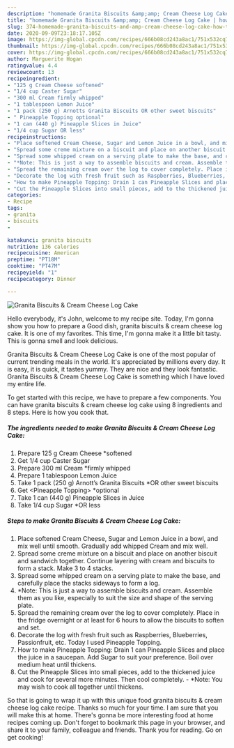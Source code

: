 ```yaml
---
description: "homemade Granita Biscuits &amp;amp; Cream Cheese Log Cake | how to make good Granita Biscuits &amp;amp; Cream Cheese Log Cake"
title: "homemade Granita Biscuits &amp;amp; Cream Cheese Log Cake | how to make good Granita Biscuits &amp;amp; Cream Cheese Log Cake"
slug: 374-homemade-granita-biscuits-and-amp-cream-cheese-log-cake-how-to-make-good-granita-biscuits-and-amp-cream-cheese-log-cake
date: 2020-09-09T23:18:17.105Z
image: https://img-global.cpcdn.com/recipes/666b08cd243a8ac1/751x532cq70/granita-biscuits-cream-cheese-log-cake-recipe-main-photo.jpg
thumbnail: https://img-global.cpcdn.com/recipes/666b08cd243a8ac1/751x532cq70/granita-biscuits-cream-cheese-log-cake-recipe-main-photo.jpg
cover: https://img-global.cpcdn.com/recipes/666b08cd243a8ac1/751x532cq70/granita-biscuits-cream-cheese-log-cake-recipe-main-photo.jpg
author: Marguerite Hogan
ratingvalue: 4.4
reviewcount: 13
recipeingredient:
- "125 g Cream Cheese softened"
- "1/4 cup Caster Sugar"
- "300 ml Cream firmly whipped"
- "1 tablespoon Lemon Juice"
- "1 pack (250 g) Arnotts Granita Biscuits OR other sweet biscuits"
- " Pineapple Topping optional"
- "1 can (440 g) Pineapple Slices in Juice"
- "1/4 cup Sugar OR less"
recipeinstructions:
- "Place softened Cream Cheese, Sugar and Lemon Juice in a bowl, and mix well until smooth. Gradually add whipped Cream and mix well."
- "Spread some creme mixture on a biscuit and place on another biscuit and sandwich together. Continue layering with cream and biscuits to form a stack. Make 3 to 4 stacks."
- "Spread some whipped cream on a serving plate to make the base, and carefully place the stacks sideways to form a log."
- "*Note: This is just a way to assemble biscuits and cream. Assemble them as you like, especially to suit the size and shape of the serving plate."
- "Spread the remaining cream over the log to cover completely. Place in the fridge overnight or at least for 6 hours to allow the biscuits to soften and set."
- "Decorate the log with fresh fruit such as Raspberries, Blueberries, Passionfruit, etc. Today I used Pineapple Topping."
- "How to make Pineapple Topping: Drain 1 can Pineapple Slices and place the juice in a saucepan. Add Sugar to suit your preference. Boil over medium heat until thickens."
- "Cut the Pineapple Slices into small pieces, add to the thickened juice and cook for several more minutes. Then cool completely. *Note: You may wish to cook all together until thickens."
categories:
- Recipe
tags:
- granita
- biscuits
- 

katakunci: granita biscuits  
nutrition: 136 calories
recipecuisine: American
preptime: "PT18M"
cooktime: "PT47M"
recipeyield: "1"
recipecategory: Dinner

---
```



![Granita Biscuits &amp; Cream Cheese Log Cake](https://img-global.cpcdn.com/recipes/666b08cd243a8ac1/751x532cq70/granita-biscuits-cream-cheese-log-cake-recipe-main-photo.jpg)

Hello everybody, it's John, welcome to my recipe site. Today, I'm gonna show you how to prepare a Good dish, granita biscuits &amp; cream cheese log cake. It is one of my favorites. This time, I'm gonna make it a little bit tasty. This is gonna smell and look delicious.

Granita Biscuits &amp; Cream Cheese Log Cake is one of the most popular of current trending meals in the world. It's appreciated by millions every day. It is easy, it is quick, it tastes yummy. They are nice and they look fantastic. Granita Biscuits &amp; Cream Cheese Log Cake is something which I have loved my entire life.




To get started with this recipe, we have to prepare a few components. You can have granita biscuits &amp; cream cheese log cake using 8 ingredients and 8 steps. Here is how you cook that.

<!--inarticleads1-->

##### The ingredients needed to make Granita Biscuits &amp; Cream Cheese Log Cake:

1. Prepare 125 g Cream Cheese *softened
1. Get 1/4 cup Caster Sugar
1. Prepare 300 ml Cream *firmly whipped
1. Prepare 1 tablespoon Lemon Juice
1. Take 1 pack (250 g) Arnott’s Granita Biscuits *OR other sweet biscuits
1. Get  &lt;Pineapple Topping&gt; *optional
1. Take 1 can (440 g) Pineapple Slices in Juice
1. Take 1/4 cup Sugar *OR less




<!--inarticleads2-->

##### Steps to make Granita Biscuits &amp; Cream Cheese Log Cake:

1. Place softened Cream Cheese, Sugar and Lemon Juice in a bowl, and mix well until smooth. Gradually add whipped Cream and mix well.
1. Spread some creme mixture on a biscuit and place on another biscuit and sandwich together. Continue layering with cream and biscuits to form a stack. Make 3 to 4 stacks.
1. Spread some whipped cream on a serving plate to make the base, and carefully place the stacks sideways to form a log.
1. *Note: This is just a way to assemble biscuits and cream. Assemble them as you like, especially to suit the size and shape of the serving plate.
1. Spread the remaining cream over the log to cover completely. Place in the fridge overnight or at least for 6 hours to allow the biscuits to soften and set.
1. Decorate the log with fresh fruit such as Raspberries, Blueberries, Passionfruit, etc. Today I used Pineapple Topping.
1. How to make Pineapple Topping: Drain 1 can Pineapple Slices and place the juice in a saucepan. Add Sugar to suit your preference. Boil over medium heat until thickens.
1. Cut the Pineapple Slices into small pieces, add to the thickened juice and cook for several more minutes. Then cool completely. - *Note: You may wish to cook all together until thickens.




So that is going to wrap it up with this unique food granita biscuits &amp; cream cheese log cake recipe. Thanks so much for your time. I am sure that you will make this at home. There's gonna be more interesting food at home recipes coming up. Don't forget to bookmark this page in your browser, and share it to your family, colleague and friends. Thank you for reading. Go on get cooking!
